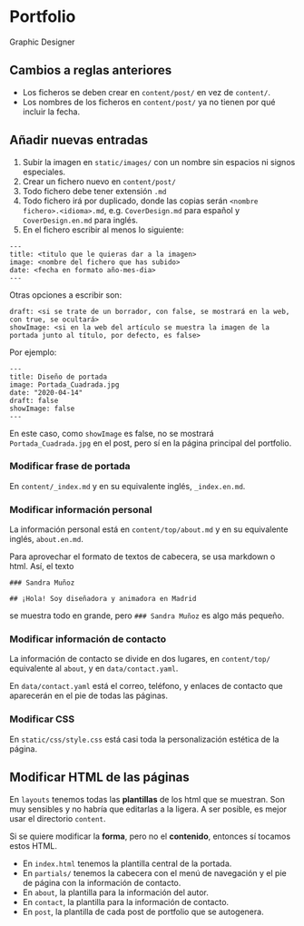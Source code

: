 # Portfolio
Graphic Designer 

## Cambios a reglas anteriores

- Los ficheros se deben crear en `content/post/` en vez de `content/`.
- Los nombres de los ficheros en `content/post/` ya no tienen por qué incluir la fecha.

## Añadir nuevas entradas

1. Subir la imagen en `static/images/` con un nombre sin espacios ni signos especiales.
2. Crear un fichero nuevo en `content/post/`
  1. Todo fichero debe tener extensión `.md`
  2. Todo fichero irá por duplicado, donde las copias serán `<nombre fichero>.<idioma>.md`, e.g. `CoverDesign.md` para español y `CoverDesign.en.md` para inglés.
3. En el fichero escribir al menos lo siguiente:

```
---
title: <titulo que le quieras dar a la imagen>
image: <nombre del fichero que has subido>
date: <fecha en formato año-mes-dia>
---
```


Otras opciones a escribir son:

```
draft: <si se trate de un borrador, con false, se mostrará en la web, con true, se ocultará>
showImage: <si en la web del artículo se muestra la imagen de la portada junto al título, por defecto, es false>
```


Por ejemplo:

```
---
title: Diseño de portada
image: Portada_Cuadrada.jpg
date: "2020-04-14"
draft: false
showImage: false
---
```

En este caso, como `showImage` es false, no se mostrará `Portada_Cuadrada.jpg` en el post, pero sí en la página principal del portfolio.


### Modificar frase de portada

En `content/_index.md` y en su equivalente inglés, `_index.en.md`.

### Modificar información personal

La información personal está en `content/top/about.md` y en su equivalente inglés, `about.en.md`.

Para aprovechar el formato de textos de cabecera, se usa markdown o html. Así, el texto

```
### Sandra Muñoz

## ¡Hola! Soy diseñadora y animadora en Madrid
```

se muestra todo en grande, pero `### Sandra Muñoz` es algo más pequeño.


### Modificar información de contacto

La información de contacto se divide en dos lugares, en `content/top/` equivalente al `about`, y en `data/contact.yaml`.

En `data/contact.yaml` está el correo, teléfono, y enlaces de contacto que aparecerán en el pie de todas las páginas.


### Modificar CSS

En `static/css/style.css` está casi toda la personalización estética de la página.

## Modificar HTML de las páginas

En `layouts` tenemos todas las **plantillas** de los html que se muestran. Son muy sensibles y no habría que editarlas a la ligera. A ser posible, es mejor usar el directorio `content`.

Si se quiere modificar la **forma**, pero no el **contenido**, entonces sí tocamos estos HTML.

- En `index.html` tenemos la plantilla central de la portada.
- En `partials/` tenemos la cabecera con el menú de navegación y el pie de página con la información de contacto.
- En `about`, la plantilla para la información del autor.
- En `contact`, la plantilla para la información de contacto.
- En `post`, la plantilla de cada post de portfolio que se autogenera.

